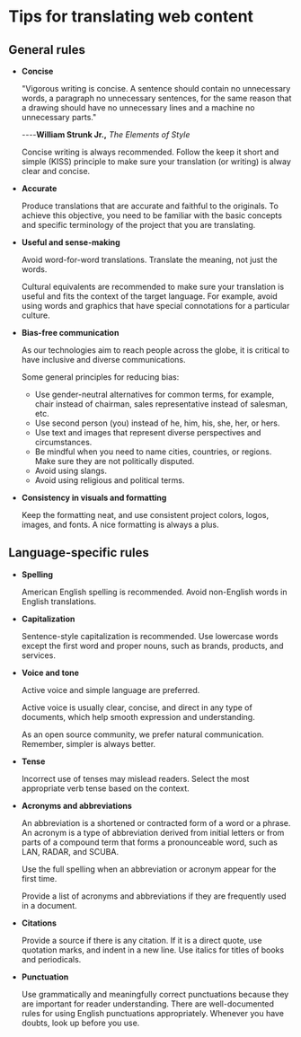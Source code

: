 # Tips for translating web content

## General rules

* **Concise**

  "Vigorous writing is concise. A sentence should contain no unnecessary words, a paragraph no unnecessary sentences, for the same reason that a drawing should have no unnecessary lines and a machine no unnecessary parts."

  ----**William Strunk Jr.,** *The Elements of Style*

  Concise writing is always recommended. Follow the keep it short and simple (KISS) principle to make sure your translation (or writing) is alway clear and concise.

* **Accurate**

  Produce translations that are accurate and faithful to the originals. To achieve this objective, you need to be familiar with the basic concepts and specific terminology of the project that you are translating.

* **Useful and sense-making**

  Avoid word-for-word translations. Translate the meaning, not just the words. 

  Cultural equivalents are recommended to make sure your translation is useful and fits the context of the target language. For example, avoid using words and graphics that have special connotations for a particular culture.

* **Bias-free communication**

  As our technologies aim to reach people across the globe, it is critical to have inclusive and diverse communications.

  Some general principles for reducing bias:

  * Use gender-neutral alternatives for common terms, for example, chair instead of chairman, sales representative instead of salesman, etc. 
  * Use second person (you) instead of he, him, his, she, her, or hers.
  * Use text and images that represent diverse perspectives and circumstances.
  * Be mindful when you need to name cities, countries, or regions. Make sure they are not politically disputed. 
  * Avoid using slangs. 
  * Avoid using religious and political terms.  

* **Consistency in visuals and formatting**

  Keep the formatting neat, and use consistent project colors, logos, images, and fonts.  A nice formatting is always a plus.

## Language-specific rules

* **Spelling**

  American English spelling is recommended. Avoid non-English words in English translations. 

* **Capitalization**

  Sentence-style capitalization is recommended. Use lowercase words except the first word and proper nouns, such as brands, products, and services.

* **Voice and tone**

  Active voice and simple language are preferred. 

  Active voice is usually clear, concise, and direct in any type of documents, which help smooth expression and understanding. 

  As an open source community, we prefer natural communication. Remember, simpler is always better.

* **Tense**

  Incorrect use of tenses may mislead readers. Select the most appropriate verb tense based on  the context.

* **Acronyms and abbreviations**

  An abbreviation is a shortened or contracted form of a word or a phrase. An acronym is a type of abbreviation derived from initial letters or from parts of a compound term that forms a pronounceable word, such as LAN, RADAR, and SCUBA. 

  Use the full spelling when an abbreviation or acronym appear for the first time.

  Provide a list of acronyms and abbreviations if they are frequently used in a document.

* **Citations**

  Provide a source if there is any citation. If it is a direct quote, use quotation marks, and indent in a new line. Use italics for titles of books and periodicals. 

* **Punctuation**

  Use grammatically and meaningfully correct punctuations because they are important for reader understanding. There are well-documented rules for using English punctuations appropriately. Whenever you have doubts, look up before you use. 









 



